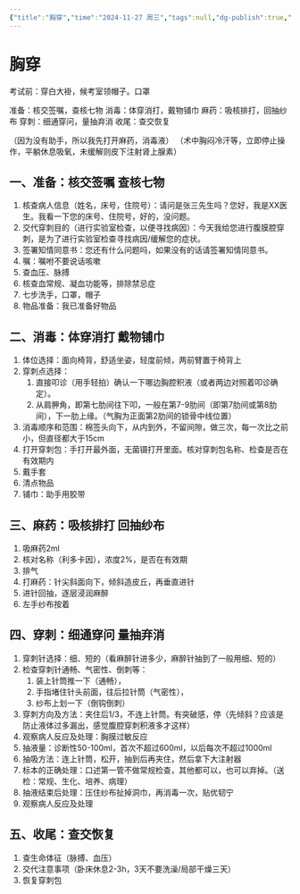```yaml
---
{"title":"胸穿","time":"2024-11-27 周三","tags":null,"dg-publish":true,"permalink":"/200 学习/208 内科学/第02篇 呼吸系统/第00章 操作实践/胸穿/","dgPassFrontmatter":true,"created":"2024-11-27T08:15:15.000+08:00","updated":"2024-12-19T15:32:29.992+08:00"}
---
```


# 胸穿
考试前：穿白大褂，候考室领帽子。口罩

准备：核交签嘱，查核七物
消毒：体穿消打，戴物铺巾
麻药：吸核排打，回抽纱布
穿刺：细通穿问，量抽弃消
收尾：查交恢复

（因为没有助手，所以我先打开麻药，消毒液）
（术中胸闷冷汗等，立即停止操作，平躺休息吸氧，未缓解则皮下注射肾上腺素）
## 一、准备：核交签嘱 查核七物
1. 核查病人信息（姓名，床号，住院号）：请问是张三先生吗？您好，我是XX医生。我看一下您的床号、住院号，好的，没问题。
2. 交代穿刺目的（进行实验室检查，以便寻找病因）：今天我给您进行腹膜腔穿刺，是为了进行实验室检查寻找病因/缓解您的症状。
3. 签署知情同意书：您还有什么问题吗，如果没有的话请签署知情同意书。
4. 嘱：嘱咐不要说话咳嗽
5. 查血压、脉搏
6. 核查血常规、凝血功能等，排除禁忌症
7. 七步洗手，口罩，帽子
8. 物品准备：我已准备好物品
## 二、消毒：体穿消打 戴物铺巾
1. 体位选择：面向椅背，舒适坐姿，轻度前倾，两前臂置于椅背上
2. 穿刺点选择：
	1. 直接叩诊（用手轻拍）确认一下哪边胸腔积液（或者两边对照着叩诊确定）。
	2. 从肩胛角，即第七肋间往下叩，一般在第7-9肋间（即第7肋间或第8肋间），下一肋上缘。（气胸为正面第2肋间的锁骨中线位置）
3. 消毒顺序和范围：棉签头向下，从内到外，不留间隙，做三次，每一次比之前小，但直径都大于15cm
4. 打开穿刺包：手打开最外面，无菌镊打开里面。核对穿刺包名称、检查是否在有效期内
5. 戴手套
6. 清点物品
7. 铺巾：助手用胶带
## 三、麻药：吸核排打 回抽纱布
1. 吸麻药2ml
2. 核对名称（利多卡因），浓度2%，是否在有效期
3. 排气
4. 打麻药：针尖斜面向下，倾斜造皮丘，再垂直进针
5. 进针回抽，逐层浸润麻醉
6. 左手纱布按着
## 四、穿刺：细通穿问 量抽弃消
1. 穿刺针选择：细、短的（看麻醉针进多少，麻醉针抽到了一般用细、短的）
2. 检查穿刺针通畅、气密性、倒刺等：
	1. 装上针筒推一下（通畅），
	2. 手指堵住针头前面，往后拉针筒（气密性），
	3. 纱布上划一下（倒钩倒刺）
3. 穿刺方向及方法：夹住后1/3，不连上针筒。有突破感，停（先倾斜？应该是防止液体过多漏出，感觉腹腔穿刺积液多才这样）
4. 观察病人反应及处理：胸膜过敏反应
5. 抽液量：诊断性50-100ml，首次不超过600ml，以后每次不超过1000ml
6. 抽吸方法：连上针筒，松开，抽到后再夹住，然后拿下大注射器
7. 标本的正确处理：口述第一管不做常规检查，其他都可以，也可以弃掉。（送检：常规、生化、培养、病理）
8. 抽液结束后处理：压住纱布扯掉洞巾，再消毒一次，贴优韧宁
9. 观察病人反应及处理
## 五、收尾：查交恢复
1. 查生命体征（脉搏、血压）
2. 交代注意事项（卧床休息2-3h，3天不要洗澡/局部干燥三天）
3. 恢复穿刺包

















































































































































































































































































































































































































































